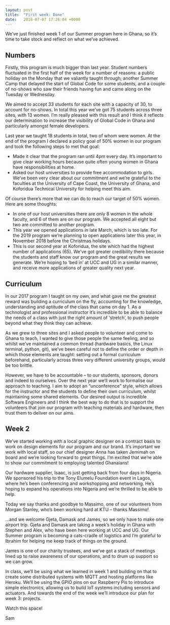 ```yaml
---
layout: post
title:  "First week: Done"
date:   2018-07-07 17:26:04 +0000
---
```


We’ve just finished week 1 of our Summer program here in Ghana, so it’s time to take stock and reflect on what we’ve achieved.

## Numbers
Firstly, this program is much bigger than last year. Student numbers fluctuated in the first half of the week for a number of reasons: a public holiday on the Monday that we valiantly taught through; another Summer Camp that delayed the start of Global Code for some students, and a couple of no-shows who saw their friends having fun and came along on the Tuesday or Wednesday.


We aimed to accept 33 students for each site with a capacity of 30, to account for no-shows. In total this year we’ve got 75 students across three sites, with 13 women. I’m really pleased with this result and I think it reflects our determination to increase the visibility of Global Code in Ghana and particularly amongst female developers.

Last year we taught 18 students in total, two of whom were women. At the end of the program I declared a policy goal of 50% women in our program and took the following steps to met that goal:

  * Made it clear that the program ran until 4pm every day. It’s important to give clear working hours because quite often young women in Ghana have responsibilities at home.
  * Asked our host universities to provide free accommodation to girls. We’ve been very clear about our commitment and we’re grateful to the faculties at the University of Cape Coast, the University of Ghana, and Koforidua Technical University for helping meet this aim.

Of course there’s more that we can do to reach our target of 50% women. Here are some thoughts:

  * In one of our host universities there are only 8 women in the whole faculty, and 6 of them are on our program. We accepted all eight but two are committed to another program.
  * This year we opened applications in late March, which is too late. For the 2019 program we’re planning to open applications later this year, in November 2018 before the Christmas holidays.
  * This is our second year at Koforidua, the site which had the highest number of applications (65). We’ve got greater credibility there because the students and staff know our program and the great results we generate. We’re hoping to ‘bed in’ at UCC and UG in a similar manner, and receive more applications of greater quality next year.

## Curriculum
In our 2017 program I taught on my own, and what gave me the greatest reward was building a curriculum on the fly, accounting for the knowledge, understanding and aptitude of the class that came on day 1. As a technologist and professional instructor it’s incredible to be able to balance the needs of a class with just the right amount of ‘stretch’, to push people beyond what they think they can achieve.

As we grew to three sites and I asked people to volunteer and come to Ghana to teach, I wanted to give those people the same feeling, and so whilst we’ve maintained a common thread (hardware basics, the Linux terminal, python, git), we’ve been careful not to define the order or depth in which those elements are taught: setting out a formal curriculum beforehand, particularly across three very different university groups, would be too brittle.

However, we have to be accountable – to our students, sponsors, donors and indeed to ourselves. Over the next year we’ll work to formalise our approach to teaching. I aim to adopt an “unconference” style, which allows for the instructor and the students to define their own curriculum, whilst maintaining some shared elements. Our desired output is incredible Software Engineers and I think the best way to do that is to support the volunteers that join our program with teaching materials and hardware, then trust them to deliver on our aims.

## Week 2
We’ve started working with a local graphic designer on a contract basis to work on design elements for our program and our brand. It’s important we work with local staff, so our chief designer Anna has taken Jemimah on board and we’re looking forward to great things. I’m excited that we’re able to show our commitment to employing talented Ghanaians!

Our hardware supplier, Isaac, is just getting back from four days in Nigeria. We sponsored his trip to the Tony Elumelu Foundation event in Lagos, where he’s been conferencing and workshopping and networking. He’s hoping to expand his operations into Nigeria and we’re thrilled to be able to help.

Today we say thanks and goodbye to Massimo, one of our volunteers from Morgan Stanley, who’s been working hard at KTU – thanks Massimo!

...and we welcome Gjeta, Damask and James, so we only have to make one airport trip. Gjeta and Damask are taking a week’s holiday in Ghana with Stephen and Alex, who have been here working at UCC and UG. Our Summer program is becoming a cats-cradle of logistics and I’m grateful to Ibrahim for helping me keep track of things on the ground.

James is one of our charity trustees, and we’ve got a stack of meetings lined up to raise awareness of our operations, and to drum up support so we can grow.

In class, we’ll be using what we learned in week 1 and building on that to create some distributed systems with MQTT and hosting platforms like Heroku. We’ll be using the GPIO pins on our Raspberry Pis to introduce simple electronics, allowing us to build IoT systems including sensors and actuators. And towards the end of the week we’ll introduce our plan for week 3: projects.

Watch this space!

Sam